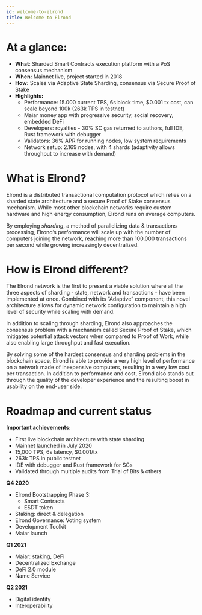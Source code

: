 ```yaml
---
id: welcome-to-elrond
title: Welcome to Elrond
---
```


# **At a glance:**

- **What**: Sharded Smart Contracts execution platform with a PoS consensus mechanism
- **When:** Mainnet live, project started in 2018
- **How:** Scales via Adaptive State Sharding, consensus via Secure Proof of Stake
- **Highlights:**
  - Performance: 15.000 current TPS, 6s block time, $0.001 tx cost, can scale beyond 100k (263k TPS in testnet)
  - Maiar money app with progressive security, social recovery, embedded DeFi
  - Developers: royalties - 30% SC gas returned to authors, full IDE, Rust framework with debugger
  - Validators: 36% APR for running nodes, low system requirements
  - Network setup: 2.169 nodes, with 4 shards (adaptivity allows throughput to increase with demand)

# **What is Elrond?**

Elrond is a distributed transactional computation protocol which relies on a sharded state architecture and a secure Proof of Stake consensus mechanism. While most other blockchain networks require custom hardware and high energy consumption, Elrond runs on average computers.

By employing _sharding_, a method of parallelizing data & transactions processing, Elrond’s performance will scale up with the number of computers joining the network, reaching more than 100.000 transactions per second while growing increasingly decentralized.

# **How is Elrond different?**

The Elrond network is the first to present a viable solution where all the three aspects of sharding - state, network and transactions - have been implemented at once. Combined with its “Adaptive” component, this novel architecture allows for dynamic network configuration to maintain a high level of security while scaling with demand.

In addition to scaling through sharding, Elrond also approaches the consensus problem with a mechanism called Secure Proof of Stake, which mitigates potential attack vectors when compared to Proof of Work, while also enabling large throughput and fast execution.

By solving some of the hardest consensus and sharding problems in the blockchain space, Elrond is able to provide a very high level of performance on a network made of inexpensive computers, resulting in a very low cost per transaction. In addition to performance and cost, Elrond also stands out through the quality of the developer experience and the resulting boost in usability on the end-user side.

# **Roadmap and current status**

**Important achievements:**

- First live blockchain architecture with state sharding
- Mainnet launched in July 2020
- 15,000 TPS, 6s latency, $0.001/tx
- 263k TPS in public testnet
- IDE with debugger and Rust framework for SCs
- Validated through multiple audits from Trial of Bits & others

**Q4 2020**

- Elrond Bootstrapping Phase 3:
  - Smart Contracts
  - ESDT token
- Staking: direct & delegation
- Elrond Governance: Voting system
- Development Toolkit
- Maiar launch

**Q1 2021**

- Maiar: staking, DeFi
- Decentralized Exchange
- DeFi 2.0 module
- Name Service

**Q2 2021**

- Digital identity
- Interoperability
